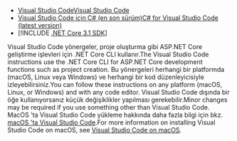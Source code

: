 * [<span data-ttu-id="98da7-101">Visual Studio Code</span><span class="sxs-lookup"><span data-stu-id="98da7-101">Visual Studio Code</span></span>](https://code.visualstudio.com/download)
* [<span data-ttu-id="98da7-102">Visual Studio Code için C# (en son sürüm)</span><span class="sxs-lookup"><span data-stu-id="98da7-102">C# for Visual Studio Code (latest version)</span></span>](https://marketplace.visualstudio.com/items?itemName=ms-dotnettools.csharp)
* [!INCLUDE [.NET Core 3.1 SDK](~/includes/3.1-SDK.md)]

<span data-ttu-id="98da7-103">Visual Studio Code yönergeler, proje oluşturma gibi ASP.NET Core geliştirme işlevleri için .NET Core CLI kullanır.</span><span class="sxs-lookup"><span data-stu-id="98da7-103">The Visual Studio Code instructions use the .NET Core CLI for ASP.NET Core development functions such as project creation.</span></span> <span data-ttu-id="98da7-104">Bu yönergeleri herhangi bir platformda (macOS, Linux veya Windows) ve herhangi bir kod düzenleyicisiyle izleyebilirsiniz.</span><span class="sxs-lookup"><span data-stu-id="98da7-104">You can follow these instructions on any platform (macOS, Linux, or Windows) and with any code editor.</span></span> <span data-ttu-id="98da7-105">Visual Studio Code dışında bir öğe kullanıyorsanız küçük değişiklikler yapılması gerekebilir.</span><span class="sxs-lookup"><span data-stu-id="98da7-105">Minor changes may be required if you use something other than Visual Studio Code.</span></span> <span data-ttu-id="98da7-106">MacOS 'ta Visual Studio Code yükleme hakkında daha fazla bilgi için bkz. [macOS 'ta Visual Studio Code](https://code.visualstudio.com/docs/setup/mac).</span><span class="sxs-lookup"><span data-stu-id="98da7-106">For more information on installing Visual Studio Code on macOS, see [Visual Studio Code on macOS](https://code.visualstudio.com/docs/setup/mac).</span></span>
